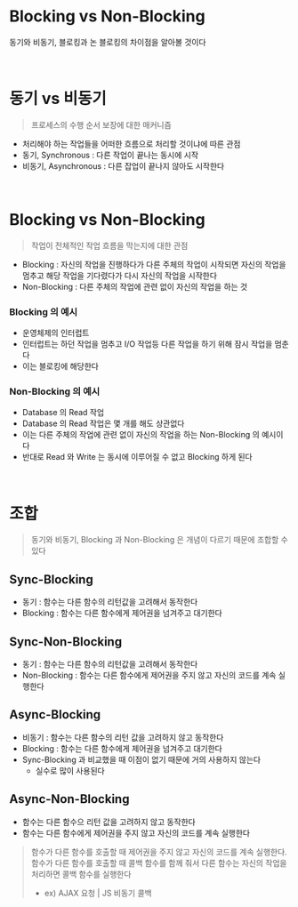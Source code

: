 # Blocking vs Non-Blocking

동기와 비동기, 블로킹과 논 블로킹의 차이점을 알아볼 것이다

<br>

# 동기 vs 비동기

> 프로세스의 수행 순서 보장에 대한 매커니즘

* 처리해야 하는 작업들을 어떠한 흐름으로 처리할 것이냐에 따른 관점
* 동기, Synchronous : 다른 작업이 끝나는 동시에 시작
* 비동기, Asynchronous : 다른 잡업이 끝나지 않아도 시작한다

<br>

# Blocking vs Non-Blocking

> 작업이 전체적인 작업 흐름을 막는지에 대한 관점

* Blocking : 자신의 작업을 진행하다가 다른 주체의 작업이 시작되면 자신의 작업을 멈추고 해당 작업을 기다렸다가 다시 자신의 작업을 시작한다
* Non-Blocking : 다른 주체의 작업에 관련 없이 자신의 작업을 하는 것

### Blocking 의 예시

* 운영체제의 인터럽트
* 인터럽트는 하던 작업을 멈추고 I/O 작업등 다른 작업을 하기 위해 잠시 작업을 멈춘다
* 이는 블로킹에 해당한다

### Non-Blocking 의 예시

* Database 의 Read 작업
* Database 의 Read 작업은 몇 개를 해도 상관없다
* 이는 다른 주체의 작업에 관련 없이 자신의 작업을 하는 Non-Blocking 의 예시이다
* 반대로 Read 와 Write 는 동시에 이루어질 수 없고 Blocking 하게 된다

<br>

# 조합

> 동기와 비동기, Blocking 과 Non-Blocking 은 개념이 다르기 때문에 조합할 수 있다

## Sync-Blocking

* 동기 : 함수는 다른 함수의 리턴값을 고려해서 동작한다
* Blocking : 함수는 다른 함수에게 제어권을 넘겨주고 대기한다

## Sync-Non-Blocking

* 동기 : 함수는 다른 함수의 리턴값을 고려해서 동작한다
* Non-Blocking : 함수는 다른 함수에게 제어권을 주지 않고 자신의 코드를 계속 실행한다

## Async-Blocking

* 비동기 : 함수는 다른 함수의 리턴 값을 고려하지 않고 동작한다
* Blocking : 함수는 다른 함수에게 제어권을 넘겨주고 대기한다
* Sync-Blocking 과 비교했을 때 이점이 없기 때문에 거의 사용하지 않는다
    * 실수로 많이 사용된다

## Async-Non-Blocking

* 함수는 다른 함수으 리턴 값을 고려하지 않고 동작한다
* 함수는 다른 함수에게 제어권을 주지 않고 자신의 코드를 계속 실행한다

> 함수가 다른 함수를 호출할 때 제어권을 주지 않고 자신의 코드를 계속 실행한다.
> 함수가 다른 함수를 호출할 때 콜백 함수를 함께 줘서 다른 함수는 자신의 작업을 처리하면 콜백 함수를 실행한다
> * ex) AJAX 요청 | JS 비동기 콜백